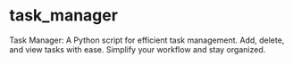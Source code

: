 # task_manager
Task Manager: A Python script for efficient task management. Add, delete, and view tasks with ease. Simplify your workflow and stay organized.
